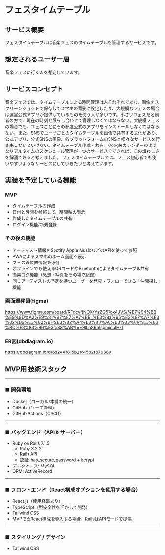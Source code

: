 # フェスタイムテーブル

## サービス概要
フェスタイムテーブルは音楽フェスのタイムテーブルを管理するサービスです。

## 想定されるユーザー層
音楽フェスに行く人を想定しています。

## サービスコンセプト
音楽フェスでは、タイムテーブルによる時間管理は人それぞれであり、画像をスクリーンショットで保存してスマホの背景に設定したり、大規模なフェスの場合は運営公式アプリが提供しているものを使う人が多いです。小さいフェスだと前者の方で、現在の時刻と照らし合わせて管理しなくてはならない。大規模フェスの場合でも、フェスごとにその都度公式のアプリをインストールしなくてはならない。また、SNSでユーザごとのタイムテーブルを画像で共有する文化があり、公式アプリ、公式SNSの画像、各プラットフォームのSNSと様々なサービスを行き来しないといけない。タイムテーブル作成・共有、Googleカレンダーのようなリアルタイムのスケジュール管理が一つのサービスでできれば、この煩わしさを解消できると考えました。
フェスタイムテーブルでは、フェス初心者でも使いやすいようなサービスにしていきたいと考えています。

## 実装を予定している機能
### MVP
- タイムテーブルの作成
- 日付と時間を参照して、時間軸の表示
- 作成したタイムテーブルの共有
- ログイン機能/新規登録

### その後の機能
- アーティスト情報をSpotify Apple MusicなどのAPIを使って参照
- PWAによるスマホのホーム画面へ表示
- フェスの位置情報を添付
- オフラインでも使えるQRコードやBluetoothによるタイムテーブル共有
- 簡易ログ機能（感想・写真をその場で記録）
- 同じアーティストの予定を持つユーザーを発見・フォローできる「仲間探し」機能
　
### 画面遷移図(figma)
https://www.figma.com/board/RFdcvNNOXrYzZG57ox4JVS/%E7%94%BB%E9%9D%A2%E9%81%B7%E7%A7%BB_%E3%83%95%E3%82%A7%E3%82%B9%E3%82%BF%E3%82%A4%E3%83%A0%E3%83%86%E3%83%BC%E3%83%96%E3%83%AB?t=H9lLaSRhIspmmuIH-1

### ER図(dbdiagram.io)
https://dbdiagram.io/d/68244f815b2fc4582f876380

## MVP用 技術スタック

---

### ■ 開発環境
- Docker（ローカル/本番の統一）
- GitHub（ソース管理）
- GitHub Actions（CI/CD）

---

### ■ バックエンド（API & サーバー）
- Ruby on Rails 7.1.5
  - Ruby 3.2.2
  - Rails API
  - 認証: has_secure_password + bcrypt
- データベース: MySQL
- ORM: ActiveRecord

---

### ■ フロントエンド（React構成オプションを使用する場合）
- React.js（使用経験あり）
- TypeScript（型安全性を活かして開発）
- Tailwind CSS
- MVPでのReact構成を導入する場合、RailsはAPIモードで提供

---

### ■ スタイリング / デザイン
- Tailwind CSS
